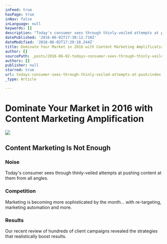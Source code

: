 ```yaml
---
inFeed: true
hasPage: true
inNav: false
inLanguage: null
keywords: []
description: "Today's consumer sees through thinly-veiled attempts at pushing content at them from all angles. "
datePublished: '2016-06-02T17:30:12.710Z'
dateModified: '2016-06-02T17:29:18.244Z'
title: Dominate Your Market in 2016 with Content Marketing Amplification
author: []
sourcePath: _posts/2016-06-02-todays-consumer-sees-through-thinly-veiled-attempts-at-push.md
authors: []
publisher: null
starred: true
url: todays-consumer-sees-through-thinly-veiled-attempts-at-push/index.html
_type: Article

---
```

# Dominate Your Market in 2016 with Content Marketing Amplification
![](https://the-grid-user-content.s3-us-west-2.amazonaws.com/8364fcff-c151-4c09-8631-afe82b83fe43.jpg)

## Content Marketing Is Not Enough

### Noise

Today's consumer sees through thinly-veiled attempts at pushing content at them from all angles. 

### Competition

Marketing is becoming more sophisticated by the month... with re-targeting, marketing automation and more. 

### Results

Our recent review of hundreds of client campaigns revealed the strategies that realistically boost results.